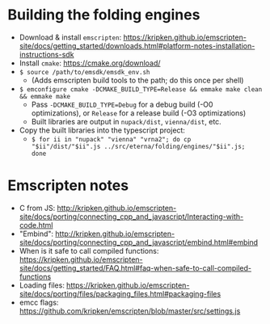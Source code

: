 # Building the folding engines

* Download & install `emscripten`: https://kripken.github.io/emscripten-site/docs/getting_started/downloads.html#platform-notes-installation-instructions-sdk
* Install `cmake`: https://cmake.org/download/
* `$ source /path/to/emsdk/emsdk_env.sh`
    - (Adds emscripten build tools to the path; do this once per shell)
* `$ emconfigure cmake -DCMAKE_BUILD_TYPE=Release && emmake make clean && emmake make`
    - Pass `-DCMAKE_BUILD_TYPE=Debug` for a debug build (-O0 optimizations), or `Release` for a release build (-O3 optimizations)
    - Built libraries are output in `nupack/dist`, `vienna/dist`, etc.
* Copy the built libraries into the typescript project:
    - `$ for ii in "nupack" "vienna" "vrna2"; do cp "$ii"/dist/"$ii".js ../src/eterna/folding/engines/"$ii".js; done`


# Emscripten notes

* C from JS: http://kripken.github.io/emscripten-site/docs/porting/connecting_cpp_and_javascript/Interacting-with-code.html
* "Embind": http://kripken.github.io/emscripten-site/docs/porting/connecting_cpp_and_javascript/embind.html#embind
* When is it safe to call compiled functions: https://kripken.github.io/emscripten-site/docs/getting_started/FAQ.html#faq-when-safe-to-call-compiled-functions
* Loading files: https://kripken.github.io/emscripten-site/docs/porting/files/packaging_files.html#packaging-files
* emcc flags: https://github.com/kripken/emscripten/blob/master/src/settings.js
